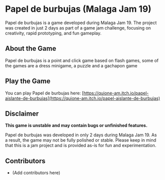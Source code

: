 # Papel de burbujas (Malaga Jam 19)

Papel de burbujas is a game developed during Malaga Jam 19. The project was created in just 2 days as part of a game jam challenge, focusing on creativity, rapid prototyping, and fun gameplay.

## About the Game

Papel de burbujas is a point and click game based on flash games, some of the games are a dress minigame, a puzzle and a gachapon game

## Play the Game

You can play Papel de burbujas here:
[https://quione-am.itch.io/papel-aislante-de-burbujas](https://quione-am.itch.io/papel-aislante-de-burbujas)

## Disclaimer

**This game is unstable and may contain bugs or unfinished features.**

Papel de burbujas was developed in only 2 days during Malaga Jam 19. As a result, the game may not be fully polished or stable. Please keep in mind that this is a jam project and is provided as-is for fun and experimentation.

## Contributors

- (Add contributors here)

